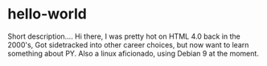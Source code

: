 # hello-world
Short description....
Hi there, I was pretty hot on HTML 4.0 back in the 2000's,
Got sidetracked into other career choices, but now want to learn something about PY.
Also a linux aficionado, using Debian 9 at the moment.
